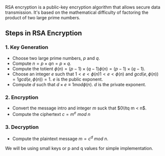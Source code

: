 RSA encryption is a public-key encryption algorithm that allows secure data transmission. It's based on the mathematical difficulty of factoring the product of two large prime numbers. 

## Steps in RSA Encryption

### 1. Key Generation
* Choose two large prime numbers, $p$ and $q$.
* Compute $n=p×qn=p×q$.
* Compute the totient $ϕ(n)=(p−1)×(q−1)ϕ(n)=(p−1)×(q−1)$.
* Choose an integer $e$ such that $1 < e < ϕ(n) 1 < e < ϕ(n)$ and $gcd(e,ϕ(n))=1gcd(e,ϕ(n))=1$. $e$ is the public exponent.
* Compute $d$ such that $d\times e ≡ 1 mod ϕ(n)$. $d$ is the private exponent.

### 2. Encryption

* Convert the message intro and integer $m$ suck that $0\ltq m < n$.
* Compute the ciphertext $c=m^e\ mod\ n$

### 3. Decryption
* Compute the plaintext message $m=c^d\ mod\ n$.

We will be using small keys or p and q values for simple implementation.

